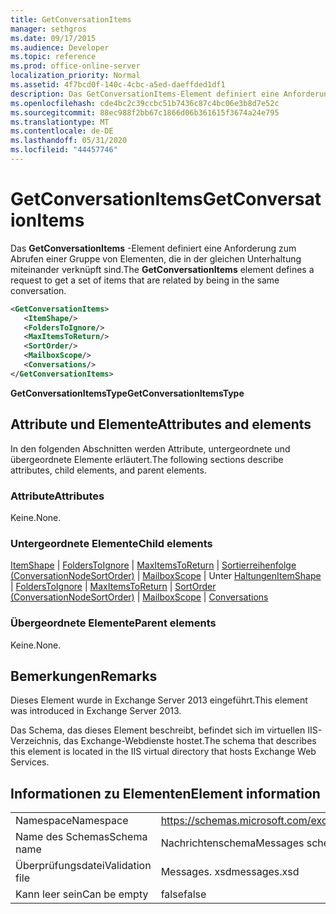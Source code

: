 ```yaml
---
title: GetConversationItems
manager: sethgros
ms.date: 09/17/2015
ms.audience: Developer
ms.topic: reference
ms.prod: office-online-server
localization_priority: Normal
ms.assetid: 4f7bcd0f-140c-4cbc-a5ed-daeffded1df1
description: Das GetConversationItems-Element definiert eine Anforderung zum Abrufen einer Gruppe von Elementen, die in der gleichen Unterhaltung miteinander verknüpft sind.
ms.openlocfilehash: cde4bc2c39ccbc51b7436c87c4bc06e3b8d7e52c
ms.sourcegitcommit: 88ec988f2bb67c1866d06b361615f3674a24e795
ms.translationtype: MT
ms.contentlocale: de-DE
ms.lasthandoff: 05/31/2020
ms.locfileid: "44457746"
---
```

# <a name="getconversationitems"></a><span data-ttu-id="57e0c-103">GetConversationItems</span><span class="sxs-lookup"><span data-stu-id="57e0c-103">GetConversationItems</span></span>

<span data-ttu-id="57e0c-104">Das **GetConversationItems** -Element definiert eine Anforderung zum Abrufen einer Gruppe von Elementen, die in der gleichen Unterhaltung miteinander verknüpft sind.</span><span class="sxs-lookup"><span data-stu-id="57e0c-104">The **GetConversationItems** element defines a request to get a set of items that are related by being in the same conversation.</span></span> 
  
```XML
<GetConversationItems>
   <ItemShape/>
   <FoldersToIgnore/>
   <MaxItemsToReturn/>
   <SortOrder/>
   <MailboxScope/>
   <Conversations/>
</GetConversationItems>
```

 <span data-ttu-id="57e0c-105">**GetConversationItemsType**</span><span class="sxs-lookup"><span data-stu-id="57e0c-105">**GetConversationItemsType**</span></span>
## <a name="attributes-and-elements"></a><span data-ttu-id="57e0c-106">Attribute und Elemente</span><span class="sxs-lookup"><span data-stu-id="57e0c-106">Attributes and elements</span></span>

<span data-ttu-id="57e0c-107">In den folgenden Abschnitten werden Attribute, untergeordnete und übergeordnete Elemente erläutert.</span><span class="sxs-lookup"><span data-stu-id="57e0c-107">The following sections describe attributes, child elements, and parent elements.</span></span>
  
### <a name="attributes"></a><span data-ttu-id="57e0c-108">Attribute</span><span class="sxs-lookup"><span data-stu-id="57e0c-108">Attributes</span></span>

<span data-ttu-id="57e0c-109">Keine.</span><span class="sxs-lookup"><span data-stu-id="57e0c-109">None.</span></span>
  
### <a name="child-elements"></a><span data-ttu-id="57e0c-110">Untergeordnete Elemente</span><span class="sxs-lookup"><span data-stu-id="57e0c-110">Child elements</span></span>

<span data-ttu-id="57e0c-111">[ItemShape](itemshape.md)  |  [FoldersToIgnore](folderstoignore.md)  |  [MaxItemsToReturn](maxitemstoreturn.md)  |  [Sortierreihenfolge (ConversationNodeSortOrder)](sortorder-conversationnodesortorder.md)  |  [MailboxScope](mailboxscope.md)  |  Unter [Haltungen](conversations-ex15websvcsotherref.md)</span><span class="sxs-lookup"><span data-stu-id="57e0c-111">[ItemShape](itemshape.md) | [FoldersToIgnore](folderstoignore.md) | [MaxItemsToReturn](maxitemstoreturn.md) | [SortOrder (ConversationNodeSortOrder)](sortorder-conversationnodesortorder.md) | [MailboxScope](mailboxscope.md) | [Conversations](conversations-ex15websvcsotherref.md)</span></span>
  
### <a name="parent-elements"></a><span data-ttu-id="57e0c-112">Übergeordnete Elemente</span><span class="sxs-lookup"><span data-stu-id="57e0c-112">Parent elements</span></span>

<span data-ttu-id="57e0c-113">Keine.</span><span class="sxs-lookup"><span data-stu-id="57e0c-113">None.</span></span>
  
## <a name="remarks"></a><span data-ttu-id="57e0c-114">Bemerkungen</span><span class="sxs-lookup"><span data-stu-id="57e0c-114">Remarks</span></span>

<span data-ttu-id="57e0c-115">Dieses Element wurde in Exchange Server 2013 eingeführt.</span><span class="sxs-lookup"><span data-stu-id="57e0c-115">This element was introduced in Exchange Server 2013.</span></span>
  
<span data-ttu-id="57e0c-116">Das Schema, das dieses Element beschreibt, befindet sich im virtuellen IIS-Verzeichnis, das Exchange-Webdienste hostet.</span><span class="sxs-lookup"><span data-stu-id="57e0c-116">The schema that describes this element is located in the IIS virtual directory that hosts Exchange Web Services.</span></span>
  
## <a name="element-information"></a><span data-ttu-id="57e0c-117">Informationen zu Elementen</span><span class="sxs-lookup"><span data-stu-id="57e0c-117">Element information</span></span>

|||
|:-----|:-----|
|<span data-ttu-id="57e0c-118">Namespace</span><span class="sxs-lookup"><span data-stu-id="57e0c-118">Namespace</span></span>  <br/> |https://schemas.microsoft.com/exchange/services/2006/messages  <br/> |
|<span data-ttu-id="57e0c-119">Name des Schemas</span><span class="sxs-lookup"><span data-stu-id="57e0c-119">Schema name</span></span>  <br/> |<span data-ttu-id="57e0c-120">Nachrichtenschema</span><span class="sxs-lookup"><span data-stu-id="57e0c-120">Messages schema</span></span>  <br/> |
|<span data-ttu-id="57e0c-121">Überprüfungsdatei</span><span class="sxs-lookup"><span data-stu-id="57e0c-121">Validation file</span></span>  <br/> |<span data-ttu-id="57e0c-122">Messages. xsd</span><span class="sxs-lookup"><span data-stu-id="57e0c-122">messages.xsd</span></span>  <br/> |
|<span data-ttu-id="57e0c-123">Kann leer sein</span><span class="sxs-lookup"><span data-stu-id="57e0c-123">Can be empty</span></span>  <br/> |<span data-ttu-id="57e0c-124">false</span><span class="sxs-lookup"><span data-stu-id="57e0c-124">false</span></span>  <br/> |
   

